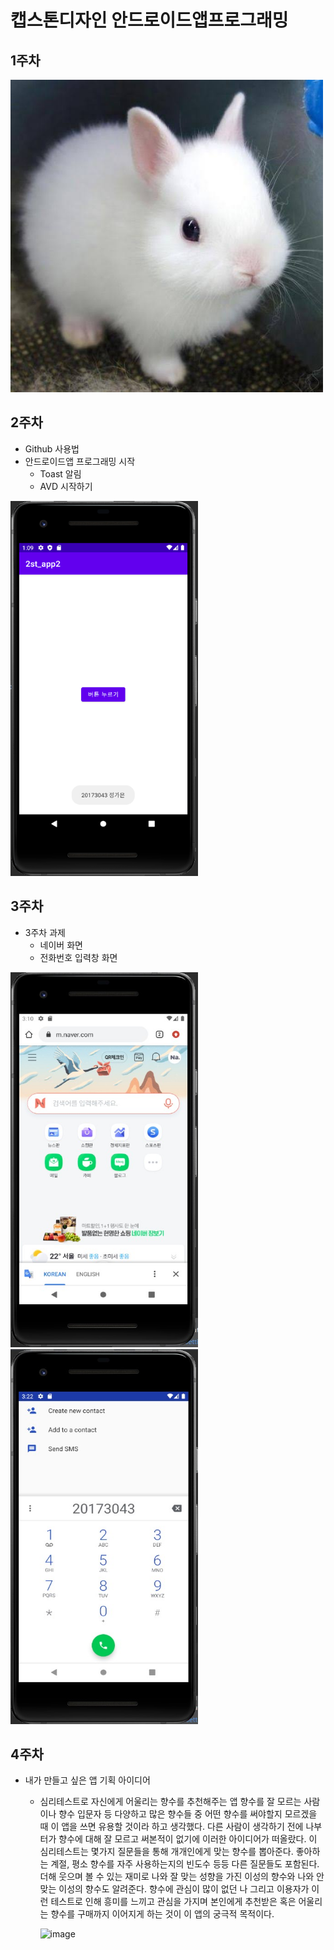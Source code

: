 # 캡스톤디자인 안드로이드앱프로그래밍

## 1주차
<img width="500" height="500" src="./png/토끼.jpg"></img>
## 2주차
  - Github 사용법
  - 안드로이드앱 프로그래밍 시작
    - Toast 알림
    - AVD 시작하기
      
<img width="300" height="600" src="./png/20173043정가은_2주차출석과제.PNG"></img>

## 3주차
  - 3주차 과제
    - 네이버 화면
    - 전화번호 입력창 화면
    
 <img width="300" height="600" src="./png/20173043정가은_캡스톤디자인_3주차과제_네이버 화면.jpg"></img>
 <img width="300" height="600" src="./png/20173043정가은_캡스톤디자인_3주차과제_전화번호 입력창 화면.jpg"></img>

## 4주차
  -   내가 만들고 싶은 앱 기획 아이디어
       - 심리테스트로 자신에게 어울리는 향수를 추천해주는 앱
          향수를 잘 모르는 사람이나 향수 입문자 등 다양하고 많은 향수들 중 어떤 향수를 써야할지 모르겠을 때 이 앱을 쓰면 유용할 것이라 하고 생각했다. 다른 사람이 생각하기 전에 나부터가 향수에 대해 잘 모르고 써본적이 없기에 이러한 아이디어가 떠올랐다. 이 심리테스트는 몇가지 질문들을 통해 개개인에게 맞는 향수를 뽑아준다. 좋아하는 계절, 평소 향수를 자주 사용하는지의 빈도수 등등 다른 질문들도 포함된다. 더해 웃으며 볼 수 있는 재미로 나와 잘 맞는 성향을 가진 이성의 향수와 나와 안 맞는 이성의 향수도 알려준다. 향수에 관심이 많이 없던 나 그리고 이용자가 이런 테스트로 인해 흥미를 느끼고 관심을 가지며 본인에게 추천받은 혹은 어울리는 향수를 구매까지 이어지게 하는 것이 이 앱의 궁극적 목적이다.  
          
           ![image](https://user-images.githubusercontent.com/90372824/135478082-c985f74d-9797-42aa-b0ed-94fced2bb486.png)


